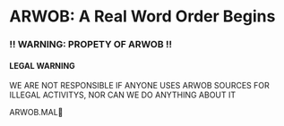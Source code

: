# ARWOB: A Real Word Order Begins
### !! WARNING: PROPETY OF ARWOB !! 

#### LEGAL WARNING
WE ARE NOT RESPONSIBLE IF ANYONE USES ARWOB SOURCES FOR ILLEGAL ACTIVITYS, NOR CAN WE DO ANYTHING ABOUT IT

ARWOB.MAL🔴
